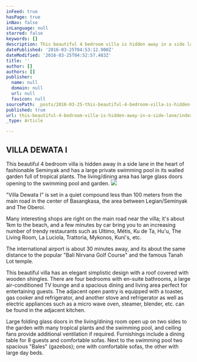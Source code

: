 ```yaml
---
inFeed: true
hasPage: true
inNav: false
inLanguage: null
starred: false
keywords: []
description: This beautiful 4 bedroom villa is hidden away in a side lane in the heart of fashionable Seminyak and has a large private swimming pool in its walled garden full of tropical plants. The living/dining area has large glass doors opening to the swimming pool and garden.
datePublished: '2016-03-25T04:53:12.900Z'
dateModified: '2016-03-25T04:52:57.483Z'
title: ''
author: []
authors: []
publisher:
  name: null
  domain: null
  url: null
  favicon: null
sourcePath: _posts/2016-03-25-this-beautiful-4-bedroom-villa-is-hidden-away-in-a-side-lane.md
published: true
url: this-beautiful-4-bedroom-villa-is-hidden-away-in-a-side-lane/index.html
_type: Article

---
```

## VILLA DEWATA I

This beautiful 4 bedroom villa is hidden away in a side lane in the heart of fashionable Seminyak and has a large private swimming pool in its walled garden full of tropical plants. The living/dining area has large glass doors opening to the swimming pool and garden.
![](https://the-grid-user-content.s3-us-west-2.amazonaws.com/a1eb098a-30bb-48fb-a549-29ac452b9c47.jpg)

"Villa Dewata I" is set in a quiet compound less than 100 meters from the main road in the center of Basangkasa, the area between Legian/Seminyak and The Oberoi.

Many interesting shops are right on the main road near the villa; it's about 1km to the beach, and a few minutes by car bring you to an increasing number of trendy restaurants such as Ultimo, Métis, Ku de Ta, Hu'u, The Living Room, La Luciola, Trattoria, Mykonos, Kuni's, etc.

The international airport is about 30 minutes away, and its about the same distance to the popular "Bali Nirvana Golf Course" and the famous Tanah Lot temple.

This beautiful villa has an elegant simplistic design with a roof covered with wooden shingles. There are four bedrooms with en-suite bathrooms, a large air-conditioned TV lounge and a spacious dining and living area perfect for entertaining guests. The adjacent open pantry is equipped with a toaster, gas cooker and refrigerator, and another stove and refrigerator as well as electric appliances such as a micro wave oven, steamer, blender, etc. can be found in the adjacent kitchen.

Large folding glass doors in the living/dining room open up on two sides to the garden with many tropical plants and the swimming pool, and ceiling fans provide additional ventilation if required. Furnishings include a dining table for 8 guests and comfortable sofas. Next to the swimming pool two spacious "Bales" (gazebos); one with comfortable sofas, the other with large day beds.